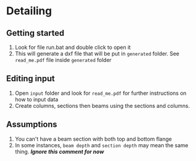 # Detailing

## Getting started

1. Look for file run.bat and double click to open it
2. This will generate a dxf file that will be put in `generated` folder. See `read_me.pdf` file inside `generated` folder

## Editing input

1. Open `input` folder and look for `read_me.pdf` for further instructions on how to input data
2. Create columns, sections then beams using the sections and columns.

## Assumptions

1. You can't have a beam section with both top and bottom flange
2. In some instances, `beam depth` and `section depth` may mean the same thing. _**Ignore this comment for now**_